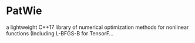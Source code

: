 # PatWie
a lightweight C++17 library of numerical optimization methods for nonlinear functions (Including L-BFGS-B for TensorF…
